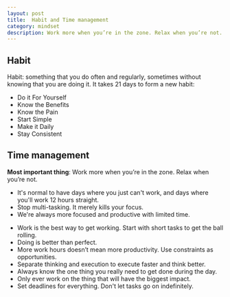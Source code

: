 ```yaml
---
layout: post
title:  Habit and Time management
category: mindset
description: Work more when you’re in the zone. Relax when you’re not.
---
```


## Habit
Habit: something that you do often and regularly, sometimes without knowing that you are doing it. It takes 21 days to form a new habit:

- Do it For Yourself 
- Know the Benefits
- Know the Pain
- Start Simple
- Make it Daily
- Stay Consistent

## Time management
**Most important thing**: Work more when you’re in the zone. Relax when you’re not.

- It's normal to have days where you just can't work,  and days where you'll work 12 hours straight.
- Stop multi-tasking. It merely kills your focus.
- We're always more focused and productive with limited time.

<!--description-->

- Work is the best way to get working. Start with short tasks to get the ball rolling.
- Doing is better than perfect.
- More work hours doesn’t mean more productivity. Use constraints as opportunities.
- Separate thinking and execution to execute faster and think better.
- Always know the one thing you really need to get done during the day.
- Only ever work on the thing that will have the biggest impact.
- Set deadlines for everything. Don't let tasks go on indefinitely.
